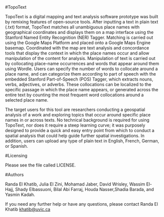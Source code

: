 #TopoText 

TopoText is a digital mapping and text analysis software prototype was built by remixing features of open-source tools. After inputting a text in plain text (.txt) format, TopoText matches all unambiguous place names with geographical coordinates and displays them on a map interface using the Stanford Named Entity Recognition (NER) Tagger. Matching is carried out using the Google Maps Platform and placed onto a Google Maps Engine basemap. Coordinated with the map are text analysis and concordance tools that display the context in which the place names occur and allow manipulation of the content for analysis. Manipulation of text is carried out by collocating place-name occurrences and words that appear around them using Wordle. Users can specify the number of words to collocate around a place name, and can categorize them according to part of speech with the embedded Stanford Part-of-Speech (POS) Tagger, which extracts nouns, verbs, adjectives, or adverbs. These collocations can be localized to the specific passage in which the place name appears, or generated across the entire text by counting the most frequent word collocations around a selected place name.

The target users for this tool are researchers conducting a geospatial analysis of a work and exploring topics that occur around specific place names in or across texts. No technical background is required for using TopoText, nor does it require a steep learning curve; it was purposely designed to provide a quick and easy entry point from which to conduct a spatial analysis that could help guide further spatial investigations. In addition, users can upload any type of plain text in English, French, German, or Spanish.

#Licensing

Please see the file called LICENSE.

#Authors

Randa El Khatib, Julia El Zini, Mohamad Jaber, David Wrisley, Wassim El-Hajj, Shady Elbassuoni, Bilal Abi Farraj, Houda Nasser,Shadia Barada, and Yasmin Kadah. 

If you need any further help or have any questions, please contact Randa El Khatib <khatib@uvic.ca>


 
